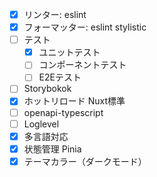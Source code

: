 - [x] リンター: eslint
- [x] フォーマッター: eslint stylistic
- [ ] テスト
  - [x] ユニットテスト
  - [ ] コンポーネントテスト
  - [ ] E2Eテスト
- [ ] Storybokok
- [x] ホットリロード Nuxt標準
- [ ] openapi-typescript
- [ ] Loglevel
- [x] 多言語対応
- [x] 状態管理 Pinia
- [x] テーマカラー（ダークモード）